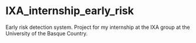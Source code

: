 # IXA_internship_early_risk
Early risk detection system. Project for my internship at the IXA group at the University of the Basque Country. 
